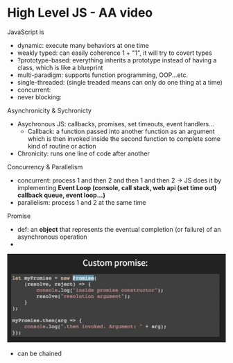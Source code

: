 # High Level JS - AA video

JavaScript is 

* dynamic: execute many behaviors at one time
* weakly typed: can easily coherence 1 + "1", it will try to covert types
* ?prototype-based: everything inherits a prototype instead of having a class, which is like a blueprint
* multi-paradigm: supports function programming, OOP...etc.
* single-threaded: \(single treaded means can only do one thing at a time\)
* concurrent: 
* never blocking:



Asynchronicity & Sychronicty

* Asychronous JS: callbacks, promises, set timeouts, event handlers...
  * Callback: a function passed into another function as an argument which is then invoked inside the second function to complete some kind of routine or action
* Chronicity: runs one line of code after another



Concurrency & Parallelism

* concurrent: process 1 and then 2 and then 1 and then 2 -&gt; JS does it by implementing **Event Loop \(console, call stack, web api \(set time out\) callback queue, event loop...\)** 
* parallelism: process 1 and 2 at the same time

Promise

* def: an **object** that represents the eventual completion \(or failure\) of an asynchronous operation
* 
![](.gitbook/assets/image.png)

* can be chained 



